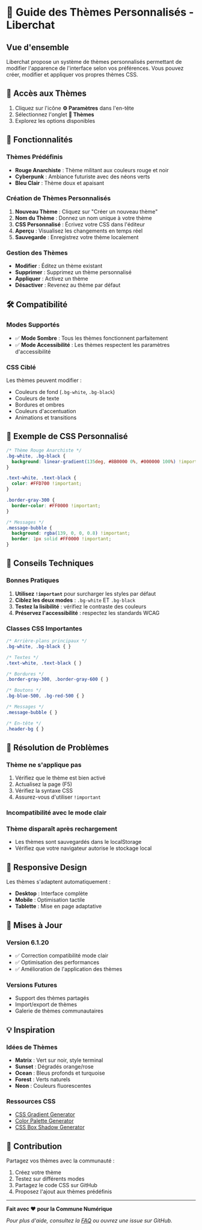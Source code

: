# 🎨 Guide des Thèmes Personnalisés - Liberchat

## Vue d'ensemble

Liberchat propose un système de thèmes personnalisés permettant de modifier l'apparence de l'interface selon vos préférences. Vous pouvez créer, modifier et appliquer vos propres thèmes CSS.

## 🚀 Accès aux Thèmes

1. Cliquez sur l'icône **⚙️ Paramètres** dans l'en-tête
2. Sélectionnez l'onglet **🎨 Thèmes**
3. Explorez les options disponibles

## 🎯 Fonctionnalités

### Thèmes Prédéfinis

- **Rouge Anarchiste** : Thème militant aux couleurs rouge et noir
- **Cyberpunk** : Ambiance futuriste avec des néons verts
- **Bleu Clair** : Thème doux et apaisant

### Création de Thèmes Personnalisés

1. **Nouveau Thème** : Cliquez sur "Créer un nouveau thème"
2. **Nom du Thème** : Donnez un nom unique à votre thème
3. **CSS Personnalisé** : Écrivez votre CSS dans l'éditeur
4. **Aperçu** : Visualisez les changements en temps réel
5. **Sauvegarde** : Enregistrez votre thème localement

### Gestion des Thèmes

- **Modifier** : Éditez un thème existant
- **Supprimer** : Supprimez un thème personnalisé
- **Appliquer** : Activez un thème
- **Désactiver** : Revenez au thème par défaut

## 🛠️ Compatibilité

### Modes Supportés

- ✅ **Mode Sombre** : Tous les thèmes fonctionnent parfaitement
- ✅ **Mode Accessibilité** : Les thèmes respectent les paramètres d'accessibilité

### CSS Ciblé

Les thèmes peuvent modifier :
- Couleurs de fond (`.bg-white`, `.bg-black`)
- Couleurs de texte
- Bordures et ombres
- Couleurs d'accentuation
- Animations et transitions

## 📝 Exemple de CSS Personnalisé

```css
/* Thème Rouge Anarchiste */
.bg-white, .bg-black {
  background: linear-gradient(135deg, #8B0000 0%, #000000 100%) !important;
}

.text-white, .text-black {
  color: #FFD700 !important;
}

.border-gray-300 {
  border-color: #FF0000 !important;
}

/* Messages */
.message-bubble {
  background: rgba(139, 0, 0, 0.8) !important;
  border: 1px solid #FF0000 !important;
}
```

## 🔧 Conseils Techniques

### Bonnes Pratiques

1. **Utilisez `!important`** pour surcharger les styles par défaut
2. **Ciblez les deux modes** : `.bg-white` ET `.bg-black`
3. **Testez la lisibilité** : vérifiez le contraste des couleurs
4. **Préservez l'accessibilité** : respectez les standards WCAG

### Classes CSS Importantes

```css
/* Arrière-plans principaux */
.bg-white, .bg-black { }

/* Textes */
.text-white, .text-black { }

/* Bordures */
.border-gray-300, .border-gray-600 { }

/* Boutons */
.bg-blue-500, .bg-red-500 { }

/* Messages */
.message-bubble { }

/* En-tête */
.header-bg { }
```

## 🐛 Résolution de Problèmes

### Thème ne s'applique pas

1. Vérifiez que le thème est bien activé
2. Actualisez la page (F5)
3. Vérifiez la syntaxe CSS
4. Assurez-vous d'utiliser `!important`

### Incompatibilité avec le mode clair

### Thème disparaît après rechargement

- Les thèmes sont sauvegardés dans le localStorage
- Vérifiez que votre navigateur autorise le stockage local

## 📱 Responsive Design

Les thèmes s'adaptent automatiquement :
- **Desktop** : Interface complète
- **Mobile** : Optimisation tactile
- **Tablette** : Mise en page adaptative

## 🔄 Mises à Jour

### Version 6.1.20
- ✅ Correction compatibilité mode clair
- ✅ Optimisation des performances
- ✅ Amélioration de l'application des thèmes

### Versions Futures
- Support des thèmes partagés
- Import/export de thèmes
- Galerie de thèmes communautaires

## 💡 Inspiration

### Idées de Thèmes

- **Matrix** : Vert sur noir, style terminal
- **Sunset** : Dégradés orange/rose
- **Ocean** : Bleus profonds et turquoise
- **Forest** : Verts naturels
- **Neon** : Couleurs fluorescentes

### Ressources CSS

- [CSS Gradient Generator](https://cssgradient.io/)
- [Color Palette Generator](https://coolors.co/)
- [CSS Box Shadow Generator](https://box-shadow.dev/)

## 🤝 Contribution

Partagez vos thèmes avec la communauté :
1. Créez votre thème
2. Testez sur différents modes
3. Partagez le code CSS sur GitHub
4. Proposez l'ajout aux thèmes prédéfinis

---

**Fait avec ❤️ pour la Commune Numérique**

*Pour plus d'aide, consultez la [FAQ](FAQ.md) ou ouvrez une issue sur GitHub.*
